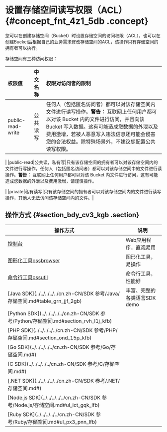 # 设置存储空间读写权限（ACL） {#concept_fnt_4z1_5db .concept}

您可以在创建存储空间（Bucket）时设置存储空间的访问权限（ACL），也可以在创建Bucket后根据自己的业务需求修改存储空间的ACL，该操作只有存储空间的拥有者可以执行。

存储空间有三种访问权限：

|权限值|中文名称|权限对访问者的限制|
|:--|:---|:--------|
|public-read-write|公共读写|任何人（包括匿名访问者）都可以对该存储空间内文件进行读写操作。**警告：** 互联网上任何用户都可以对该 Bucket 内的文件进行访问，并且向该 Bucket 写入数据。这有可能造成您数据的外泄以及费用激增，若被人恶意写入违法信息还可能会侵害您的合法权益。除特殊场景外，不建议您配置公共读写权限。

|
|public-read|公共读，私有写|只有该存储空间的拥有者可以对该存储空间内的文件进行写操作，任何人（包括匿名访问者）都可以对该存储空间中的文件进行读操作。**警告：** 互联网上任何用户都可以对该 Bucket 内文件进行访问，这有可能造成您数据的外泄以及费用激增，请谨慎操作。

|
|private|私有读写|只有该存储空间的拥有者可以对该存储空间内的文件进行读写操作，其他人无法访问该存储空间内的文件。|

## 操作方式 {#section_bdy_cv3_kgb .section}

|操作方式|说明|
|----|--|
|[控制台](../../../../../cn.zh-CN/控制台用户指南/管理存储空间/修改存储空间读写权限.md#)|Web应用程序，直观易用|
|[图形化工具ossbrowser](../../../../../cn.zh-CN/常用工具/图形化管理工具ossbrowser/快速开始.md#)|图形化工具，易操作|
|[命令行工具ossutil](../../../../../cn.zh-CN/常用工具/命令行工具ossutil/有关Bucket的命令.md#ul_imw_f5s_vdb)|命令行工具，性能好|
|[Java SDK](../../../../../cn.zh-CN/SDK 参考/Java/存储空间.md#table_grn_jjf_2gb)|丰富、完整的各类语言SDK demo|
|[Python SDK](../../../../../cn.zh-CN/SDK 参考/Python/存储空间.md#section_rvh_l1j_kfb)|
|[PHP SDK](../../../../../cn.zh-CN/SDK 参考/PHP/存储空间.md#section_ond_15p_kfb)|
|[Go SDK](../../../../../cn.zh-CN/SDK 参考/Go/存储空间.md#)|
|[C SDK](../../../../../cn.zh-CN/SDK 参考/C/存储空间.md#)|
|[.NET SDK](../../../../../cn.zh-CN/SDK 参考/.NET/存储空间.md#)|
|[Node.js SDK](../../../../../cn.zh-CN/SDK 参考/Node.js/存储空间.md#ul_ict_gqk_lfb)|
|[Ruby SDK](../../../../../cn.zh-CN/SDK 参考/Ruby/存储空间.md#ul_px3_pnn_lfb)|

